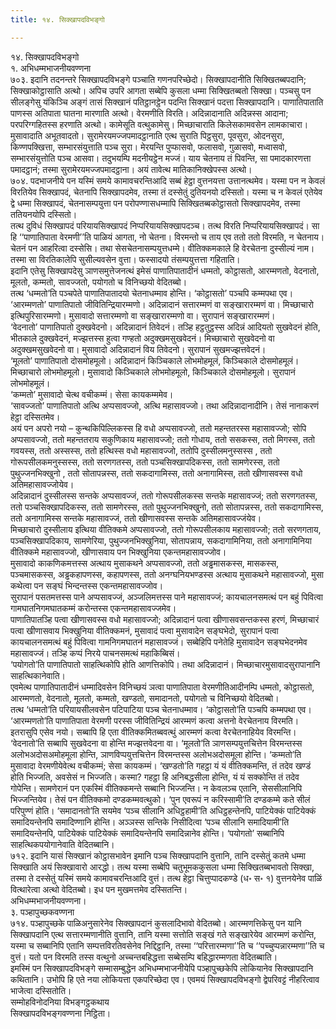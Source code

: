 ```yaml
---
title: १४. सिक्खापदविभङ्गो

---
```

१४. सिक्खापदविभङ्गो  
१. अभिधम्मभाजनीयवण्णना  
७०३. इदानि तदनन्तरे सिक्खापदविभङ्गे पञ्चाति गणनपरिच्छेदो। सिक्खापदानीति सिक्खितब्बपदानि; सिक्खाकोट्ठासाति अत्थो। अपिच उपरि आगता सब्बेपि कुसला धम्मा सिक्खितब्बतो सिक्खा। पञ्चसु पन सीलङ्गेसु यंकिञ्चि अङ्गं तासं सिक्खानं पतिट्ठानट्ठेन पदन्ति सिक्खानं पदत्ता सिक्खापदानि। पाणातिपाताति पाणस्स अतिपाता घातना मारणाति अत्थो। वेरमणीति विरति। अदिन्नादानाति अदिन्नस्स आदाना; परपरिग्गहितस्स हरणाति अत्थो। कामेसूति वत्थुकामेसु। मिच्छाचाराति किलेसकामवसेन लामकाचारा। मुसावादाति अभूतवादतो। सुरामेरयमज्जपमादट्ठानाति एत्थ सुराति पिट्ठसुरा, पूवसुरा, ओदनसुरा, किण्णपक्खित्ता, सम्भारसंयुत्ताति पञ्च सुरा। मेरयन्ति पुप्फासवो, फलासवो, गुळासवो, मध्वासवो, सम्भारसंयुत्तोति पञ्च आसवा। तदुभयम्पि मदनीयट्ठेन मज्जं। याय चेतनाय तं पिवन्ति, सा पमादकारणत्ता पमादट्ठानं; तस्मा सुरामेरयमज्जपमादट्ठाना। अयं तावेत्थ मातिकानिक्खेपस्स अत्थो।  
७०४. पदभाजनीये पन यस्मिं समये कामावचरन्तिआदि सब्बं हेट्ठा वुत्तनयत्ता उत्तानत्थमेव। यस्मा पन न केवलं विरतियेव सिक्खापदं, चेतनापि सिक्खापदमेव, तस्मा तं दस्सेतुं दुतियनयो दस्सितो। यस्मा च न केवलं एतेयेव द्वे धम्मा सिक्खापदं, चेतनासम्पयुत्ता पन परोपण्णासधम्मापि सिक्खितब्बकोट्ठासतो सिक्खापदमेव, तस्मा ततियनयोपि दस्सितो।  
तत्थ दुविधं सिक्खापदं परियायसिक्खापदं निप्परियायसिक्खापदञ्च। तत्थ विरति निप्परियायसिक्खापदं। सा हि ‘‘पाणातिपाता वेरमणी’’ति पाळियं आगता, नो चेतना। विरमन्तो च ताय एव ततो ततो विरमति, न चेतनाय। चेतनं पन आहरित्वा दस्सेसि। तथा सेसचेतनासम्पयुत्तधम्मे। वीतिक्कमकाले हि वेरचेतना दुस्सील्यं नाम। तस्मा सा विरतिकालेपि सुसील्यवसेन वुत्ता। फस्सादयो तंसम्पयुत्तत्ता गहिताति।  
इदानि एतेसु सिक्खापदेसु ञाणसमुत्तेजनत्थं इमेसं पाणातिपातादीनं धम्मतो, कोट्ठासतो, आरम्मणतो, वेदनातो, मूलतो, कम्मतो, सावज्जतो, पयोगतो च विनिच्छयो वेदितब्बो।  
तत्थ ‘धम्मतो’ति पञ्चपेते पाणातिपातादयो चेतनाधम्माव होन्ति। ‘कोट्ठासतो’ पञ्चपि कम्मपथा एव।  
‘आरम्मणतो’ पाणातिपातो जीवितिन्द्रियारम्मणो। अदिन्नादानं सत्तारम्मणं वा सङ्खारारम्मणं वा। मिच्छाचारो इत्थिपुरिसारम्मणो। मुसावादो सत्तारम्मणो वा सङ्खारारम्मणो वा। सुरापानं सङ्खारारम्मणं।  
‘वेदनातो’ पाणातिपातो दुक्खवेदनो। अदिन्नादानं तिवेदनं। तञ्हि हट्ठतुट्ठस्स अदिन्नं आदियतो सुखवेदनं होति, भीतकाले दुक्खवेदनं, मज्झत्तस्स हुत्वा गण्हतो अदुक्खमसुखवेदनं। मिच्छाचारो सुखवेदनो वा अदुक्खमसुखवेदनो वा। मुसावादो अदिन्नादानं विय तिवेदनो। सुरापानं सुखमज्झत्तवेदनं।  
‘मूलतो’ पाणातिपातो दोसमोहमूलो। अदिन्नादानं किञ्चिकाले लोभमोहमूलं, किञ्चिकाले दोसमोहमूलं। मिच्छाचारो लोभमोहमूलो। मुसावादो किञ्चिकाले लोभमोहमूलो, किञ्चिकाले दोसमोहमूलो। सुरापानं लोभमोहमूलं।  
‘कम्मतो’ मुसावादो चेत्थ वचीकम्मं। सेसा कायकम्ममेव।  
‘सावज्जतो’ पाणातिपातो अत्थि अप्पसावज्जो, अत्थि महासावज्जो। तथा अदिन्नादानादीनि। तेसं नानाकरणं हेट्ठा दस्सितमेव।  
अयं पन अपरो नयो – कुन्थकिपिल्लिकस्स हि वधो अप्पसावज्जो, ततो महन्ततरस्स महासावज्जो; सोपि अप्पसावज्जो, ततो महन्ततराय सकुणिकाय महासावज्जो; ततो गोधाय, ततो ससकस्स, ततो मिगस्स, ततो गवयस्स, ततो अस्सस्स, ततो हत्थिस्स वधो महासावज्जो, ततोपि दुस्सीलमनुस्सस्स , ततो गोरूपसीलकमनुस्सस्स, ततो सरणगतस्स, ततो पञ्चसिक्खापदिकस्स, ततो सामणेरस्स, ततो पुथुज्जनभिक्खुनो , ततो सोतापन्नस्स, ततो सकदागामिस्स, ततो अनागामिस्स, ततो खीणासवस्स वधो अतिमहासावज्जोयेव।  
अदिन्नादानं दुस्सीलस्स सन्तके अप्पसावज्जं, ततो गोरूपसीलकस्स सन्तके महासावज्जं; ततो सरणगतस्स, ततो पञ्चसिक्खापदिकस्स, ततो सामणेरस्स, ततो पुथुज्जनभिक्खुनो, ततो सोतापन्नस्स, ततो सकदागामिस्स, ततो अनागामिस्स सन्तके महासावज्जं, ततो खीणासवस्स सन्तके अतिमहासावज्जंयेव।  
मिच्छाचारो दुस्सीलाय इत्थिया वीतिक्कमे अप्पसावज्जो, ततो गोरूपसीलकाय महासावज्जो; ततो सरणगताय, पञ्चसिक्खापदिकाय, सामणेरिया, पुथुज्जनभिक्खुनिया, सोतापन्नाय, सकदागामिनिया, ततो अनागामिनिया वीतिक्कमे महासावज्जो, खीणासवाय पन भिक्खुनिया एकन्तमहासावज्जोव।  
मुसावादो काकणिकमत्तस्स अत्थाय मुसाकथने अप्पसावज्जो, ततो अड्ढमासकस्स, मासकस्स, पञ्चमासकस्स, अड्ढकहापणस्स, कहापणस्स, ततो अनग्घनियभण्डस्स अत्थाय मुसाकथने महासावज्जो, मुसा कथेत्वा पन सङ्घं भिन्दन्तस्स एकन्तमहासावज्जोव।  
सुरापानं पसतमत्तस्स पाने अप्पसावज्जं, अञ्जलिमत्तस्स पाने महासावज्जं; कायचालनसमत्थं पन बहुं पिवित्वा गामघातनिगमघातकम्मं करोन्तस्स एकन्तमहासावज्जमेव।  
पाणातिपातञ्हि पत्वा खीणासवस्स वधो महासावज्जो; अदिन्नादानं पत्वा खीणासवसन्तकस्स हरणं, मिच्छाचारं पत्वा खीणासवाय भिक्खुनिया वीतिक्कमनं, मुसावादं पत्वा मुसावादेन सङ्घभेदो, सुरापानं पत्वा कायचालनसमत्थं बहुं पिवित्वा गामनिगमघातनं महासावज्जं। सब्बेहिपि पनेतेहि मुसावादेन सङ्घभेदनमेव महासावज्जं। तञ्हि कप्पं निरये पाचनसमत्थं महाकिब्बिसं।  
‘पयोगतो’ति पाणातिपातो साहत्थिकोपि होति आणत्तिकोपि। तथा अदिन्नादानं। मिच्छाचारमुसावादसुरापानानि साहत्थिकानेवाति।  
एवमेत्थ पाणातिपातादीनं धम्मादिवसेन विनिच्छयं ञत्वा पाणातिपाता वेरमणीतिआदीनम्पि धम्मतो, कोट्ठासतो, आरम्मणतो, वेदनातो, मूलतो, कम्मतो, खण्डतो, समादानतो, पयोगतो च विनिच्छयो वेदितब्बो।  
तत्थ ‘धम्मतो’ति परियायसीलवसेन पटिपाटिया पञ्च चेतनाधम्माव। ‘कोट्ठासतो’ति पञ्चपि कम्मपथा एव। ‘आरम्मणतो’ति पाणातिपाता वेरमणी परस्स जीवितिन्द्रियं आरम्मणं कत्वा अत्तनो वेरचेतनाय विरमति। इतरासुपि एसेव नयो। सब्बापि हि एता वीतिक्कमितब्बवत्थुं आरम्मणं कत्वा वेरचेतनाहियेव विरमन्ति। ‘वेदनातो’ति सब्बापि सुखवेदना वा होन्ति मज्झत्तवेदना वा। ‘मूलतो’ति ञाणसम्पयुत्तचित्तेन विरमन्तस्स अलोभअदोसअमोहमूला होन्ति, ञाणविप्पयुत्तचित्तेन विरमन्तस्स अलोभअदोसमूला होन्ति। ‘कम्मतो’ति मुसावादा वेरमणीयेवेत्थ वचीकम्मं; सेसा कायकम्मं। ‘खण्डतो’ति गहट्ठा यं यं वीतिक्कमन्ति, तं तदेव खण्डं होति भिज्जति, अवसेसं न भिज्जति। कस्मा? गहट्ठा हि अनिबद्धसीला होन्ति, यं यं सक्कोन्ति तं तदेव गोपेन्ति। सामणेरानं पन एकस्मिं वीतिक्कमन्ते सब्बानि भिज्जन्ति। न केवलञ्च एतानि, सेससीलानिपि भिज्जन्तियेव। तेसं पन वीतिक्कमो दण्डकम्मवत्थुको। ‘पुन एवरूपं न करिस्सामी’ति दण्डकम्मे कते सीलं परिपुण्णं होति। ‘समादानतो’ति सयमेव ‘पञ्च सीलानि अधिट्ठहामी’ति अधिट्ठहन्तेनपि, पाटियेक्कं पाटियेक्कं समादियन्तेनपि समादिण्णानि होन्ति। अञ्ञस्स सन्तिके निसीदित्वा ‘पञ्च सीलानि समादियामी’ति समादियन्तेनपि, पाटियेक्कं पाटियेक्कं समादियन्तेनपि समादिन्नानेव होन्ति। ‘पयोगतो’ सब्बानिपि साहत्थिकपयोगानेवाति वेदितब्बानि।  
७१२. इदानि यासं सिक्खानं कोट्ठासभावेन इमानि पञ्च सिक्खापदानि वुत्तानि, तानि दस्सेतुं कतमे धम्मा सिक्खाति अयं सिक्खावारो आरद्धो। तत्थ यस्मा सब्बेपि चतुभूमककुसला धम्मा सिक्खितब्बभावतो सिक्खा, तस्मा ते दस्सेतुं यस्मिं समये कामावचरन्तिआदि वुत्तं। तत्थ हेट्ठा चित्तुप्पादकण्डे (ध॰ स॰ १) वुत्तनयेनेव पाळिं वित्थारेत्वा अत्थो वेदितब्बो। इध पन मुखमत्तमेव दस्सितन्ति।  
अभिधम्मभाजनीयवण्णना।  
३. पञ्हापुच्छकवण्णना  
७१४. पञ्हापुच्छके पाळिअनुसारेनेव सिक्खापदानं कुसलादिभावो वेदितब्बो। आरम्मणत्तिकेसु पन यानि सिक्खापदानि एत्थ सत्तारम्मणानीति वुत्तानि, तानि यस्मा सत्तोति सङ्खं गते सङ्खारेयेव आरम्मणं करोन्ति, यस्मा च सब्बानिपि एतानि सम्पत्तविरतिवसेनेव निद्दिट्ठानि, तस्मा ‘‘परित्तारम्मणा’’ति च ‘‘पच्चुप्पन्नारम्मणा’’ति च वुत्तं। यतो पन विरमति तस्स वत्थुनो अच्चन्तबहिद्धत्ता सब्बेसम्पि बहिद्धारम्मणता वेदितब्बाति।  
इमस्मिं पन सिक्खापदविभङ्गे सम्मासम्बुद्धेन अभिधम्मभाजनीयेपि पञ्हापुच्छकेपि लोकियानेव सिक्खापदानि कथितानि। उभोपि हि एते नया लोकियत्ता एकपरिच्छेदा एव। एवमयं सिक्खापदविभङ्गो द्वेपरिवट्टं नीहरित्वाव भाजेत्वा दस्सितोति।  
सम्मोहविनोदनिया विभङ्गट्ठकथाय  
सिक्खापदविभङ्गवण्णना निट्ठिता।  